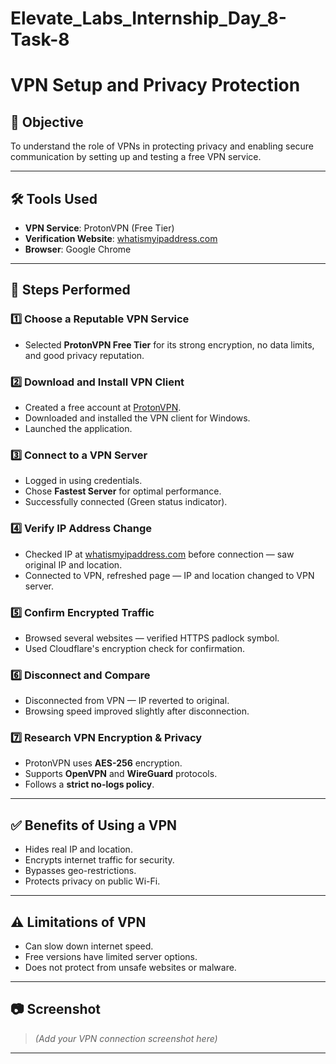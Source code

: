 # Elevate_Labs_Internship_Day_8-Task-8

# VPN Setup and Privacy Protection

## 📌 Objective
To understand the role of VPNs in protecting privacy and enabling secure communication by setting up and testing a free VPN service.

---

## 🛠 Tools Used
- **VPN Service**: ProtonVPN (Free Tier)
- **Verification Website**: [whatismyipaddress.com](https://whatismyipaddress.com)
- **Browser**: Google Chrome

---

## 🚀 Steps Performed

### 1️⃣ Choose a Reputable VPN Service
- Selected **ProtonVPN Free Tier** for its strong encryption, no data limits, and good privacy reputation.

### 2️⃣ Download and Install VPN Client
- Created a free account at [ProtonVPN](https://protonvpn.com).
- Downloaded and installed the VPN client for Windows.
- Launched the application.

### 3️⃣ Connect to a VPN Server
- Logged in using credentials.
- Chose **Fastest Server** for optimal performance.
- Successfully connected (Green status indicator).

### 4️⃣ Verify IP Address Change
- Checked IP at [whatismyipaddress.com](https://whatismyipaddress.com) before connection — saw original IP and location.
- Connected to VPN, refreshed page — IP and location changed to VPN server.

### 5️⃣ Confirm Encrypted Traffic
- Browsed several websites — verified HTTPS padlock symbol.
- Used Cloudflare's encryption check for confirmation.

### 6️⃣ Disconnect and Compare
- Disconnected from VPN — IP reverted to original.
- Browsing speed improved slightly after disconnection.

### 7️⃣ Research VPN Encryption & Privacy
- ProtonVPN uses **AES-256** encryption.
- Supports **OpenVPN** and **WireGuard** protocols.
- Follows a **strict no-logs policy**.

---

## ✅ Benefits of Using a VPN
- Hides real IP and location.
- Encrypts internet traffic for security.
- Bypasses geo-restrictions.
- Protects privacy on public Wi-Fi.

---

## ⚠ Limitations of VPN
- Can slow down internet speed.
- Free versions have limited server options.
- Does not protect from unsafe websites or malware.

---

## 📷 Screenshot
> *(Add your VPN connection screenshot here)*

---

##

